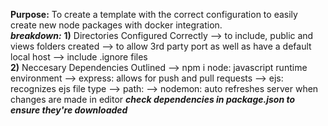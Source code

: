 __Purpose:__
To create a template with the correct configuration to easily create new node packages with docker integration.
<br> 
_**breakdown:**_
__1)__ Directories Configured Correctly
--> to include, public and views folders created
--> to allow 3rd party port as well as have a default local host
--> include .ignore files
<br>
__2)__ Neccesary Dependencies Outlined
--> npm i node:
javascript runtime environment
--> express:
allows for push and pull requests 
--> ejs: 
recognizes ejs file type
--> path:
--> nodemon:
auto refreshes server when changes are made in editor
_**check dependencies in package.json to ensure they're downloaded**_
<br>